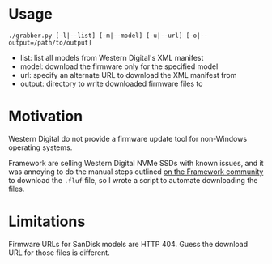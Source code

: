 # Usage

```
./grabber.py [-l|--list] [-m|--model] [-u|--url] [-o|--output=/path/to/output]
```

* list: list all models from Western Digital's XML manifest
* model: download the firmware only for the specified model
* url: specify an alternate URL to download the XML manifest from
* output: directory to write downloaded firmware files to

# Motivation

Western Digital do not provide a firmware update tool for non-Windows operating systems.

Framework are selling Western Digital NVMe SSDs with known issues, and it was annoying to do the manual steps outlined [on the Framework community](https://community.frame.work/t/western-digital-drive-update-guide-without-windows-wd-dashboard/20616) to download the `.fluf` file, so I wrote a script to automate downloading the files.

# Limitations

Firmware URLs for SanDisk models are HTTP 404. Guess the download URL for those files is different.
